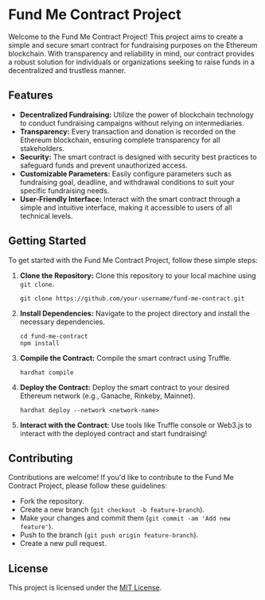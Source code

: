 # Fund Me Contract Project

Welcome to the Fund Me Contract Project! This project aims to create a simple and secure smart contract for fundraising purposes on the Ethereum blockchain. With transparency and reliability in mind, our contract provides a robust solution for individuals or organizations seeking to raise funds in a decentralized and trustless manner.

## Features

- **Decentralized Fundraising:** Utilize the power of blockchain technology to conduct fundraising campaigns without relying on intermediaries.
- **Transparency:** Every transaction and donation is recorded on the Ethereum blockchain, ensuring complete transparency for all stakeholders.
- **Security:** The smart contract is designed with security best practices to safeguard funds and prevent unauthorized access.
- **Customizable Parameters:** Easily configure parameters such as fundraising goal, deadline, and withdrawal conditions to suit your specific fundraising needs.
- **User-Friendly Interface:** Interact with the smart contract through a simple and intuitive interface, making it accessible to users of all technical levels.

## Getting Started

To get started with the Fund Me Contract Project, follow these simple steps:

1. **Clone the Repository:** Clone this repository to your local machine using `git clone`.

    ```
    git clone https://github.com/your-username/fund-me-contract.git
    ```

2. **Install Dependencies:** Navigate to the project directory and install the necessary dependencies.

    ```
    cd fund-me-contract
    npm install
    ```

3. **Compile the Contract:** Compile the smart contract using Truffle.

    ```
    hardhat compile
    ```

4. **Deploy the Contract:** Deploy the smart contract to your desired Ethereum network (e.g., Ganache, Rinkeby, Mainnet).

    ```
    hardhat deploy --network <network-name>
    ```

5. **Interact with the Contract:** Use tools like Truffle console or Web3.js to interact with the deployed contract and start fundraising!

## Contributing

Contributions are welcome! If you'd like to contribute to the Fund Me Contract Project, please follow these guidelines:

- Fork the repository.
- Create a new branch (`git checkout -b feature-branch`).
- Make your changes and commit them (`git commit -am 'Add new feature'`).
- Push to the branch (`git push origin feature-branch`).
- Create a new pull request.

## License

This project is licensed under the [MIT License](LICENSE).



